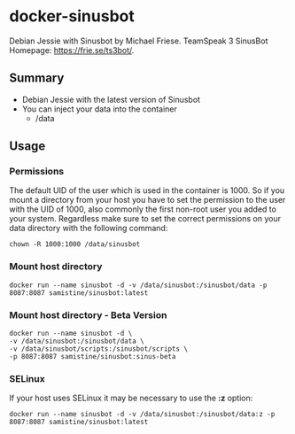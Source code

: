 # docker-sinusbot
Debian Jessie with Sinusbot by Michael Friese.
TeamSpeak 3 SinusBot Homepage: https://frie.se/ts3bot/.

## Summary
* Debian Jessie with the latest version of Sinusbot
* You can inject your data into the container
  * /data
  
## Usage
### Permissions
The default UID of the user which is used in the container is 1000.
So if you mount a directory from your host you have to set the permission to the user with the UID of 1000, also commonly the first non-root user you added to your system.
Regardless make sure to set the correct permissions on your data directory with the following command:
```
chown -R 1000:1000 /data/sinusbot
```

### Mount host directory
```
docker run --name sinusbot -d -v /data/sinusbot:/sinusbot/data -p 8087:8087 samistine/sinusbot:latest
```

### Mount host directory - Beta Version
```
docker run --name sinusbot -d \
-v /data/sinusbot:/sinusbot/data \
-v /data/sinusbot/scripts:/sinusbot/scripts \
-p 8087:8087 samistine/sinusbot:sinus-beta
```

### SELinux
If your host uses SELinux it may be necessary to use the **:z** option:
```
docker run --name sinusbot -d -v /data/sinusbot:/sinusbot/data:z -p 8087:8087 samistine/sinusbot:latest
```